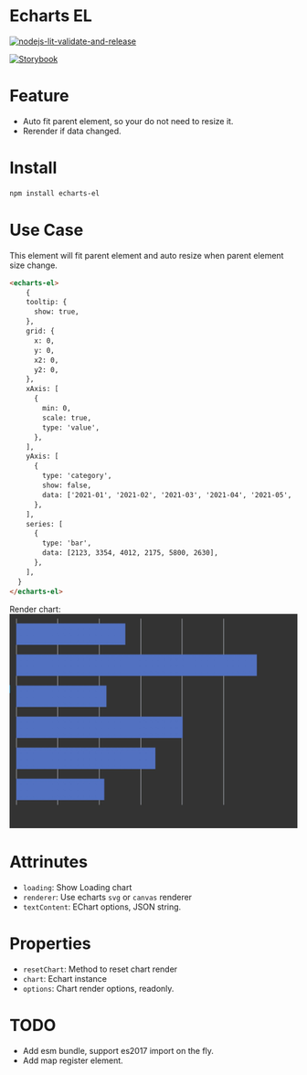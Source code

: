 # Echarts EL

[![nodejs-lit-validate-and-release](https://github.com/gsmlg-dev/echarts-el/actions/workflows/nodejs-lit-validate-and-release.yml/badge.svg)](https://github.com/gsmlg-dev/echarts-el/actions/workflows/nodejs-lit-validate-and-release.yml)

[![Storybook](https://cdn.jsdelivr.net/gh/storybookjs/brand@main/badge/badge-storybook.svg)](https://gsmlg-dev.github.io/echarts-el)

# Feature

- Auto fit parent element, so your do not need to resize it.
- Rerender if data changed.

# Install

```bash
npm install echarts-el
```

# Use Case

This element will fit parent element and auto resize when parent element size change.

```html
<echarts-el>
    {
    tooltip: {
      show: true,
    },
    grid: {
      x: 0,
      y: 0,
      x2: 0,
      y2: 0,
    },
    xAxis: [
      {
        min: 0,
        scale: true,
        type: 'value',
      },
    ],
    yAxis: [
      {
        type: 'category',
        show: false,
        data: ['2021-01', '2021-02', '2021-03', '2021-04', '2021-05', '2021-06'],
      },
    ],
    series: [
      {
        type: 'bar',
        data: [2123, 3354, 4012, 2175, 5800, 2630],
      },
    ],
  }
</echarts-el>
```

Render chart:
![bar-chart](./bar-chart.jpg)

# Attrinutes

- `loading`: Show Loading chart
- `renderer`: Use echarts `svg` or `canvas` renderer
- `textContent`: EChart options, JSON string.

# Properties

- `resetChart`: Method to reset chart render
- `chart`: Echart instance
- `options`: Chart render options, readonly.

# TODO

- Add esm bundle, support es2017 import on the fly.
- Add map register element.
